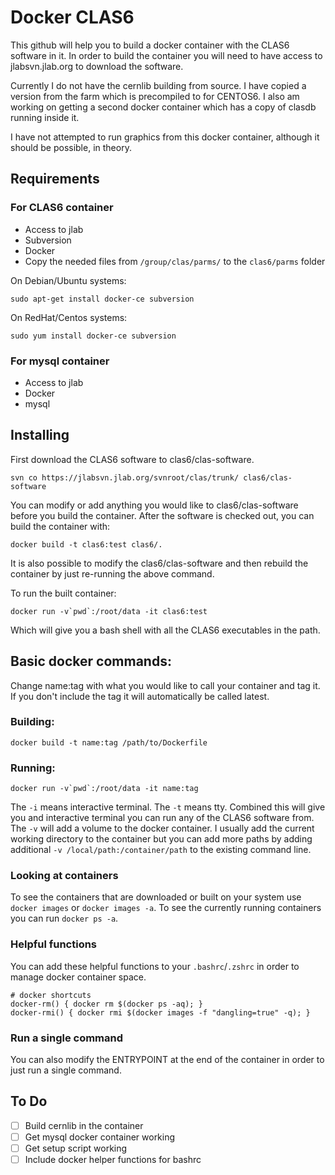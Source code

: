 # Docker CLAS6

This github will help you to build a docker container with the CLAS6 software in it.
In order to build the container you will need to have access to jlabsvn.jlab.org to download the software.

Currently I do not have the cernlib building from source.
I have copied a version from the farm which is precompiled to for CENTOS6.
I also am working on getting a second docker container which has a copy of clasdb running inside it.

I have not attempted to run graphics from this docker container, although it should be possible, in theory.

## Requirements

### For CLAS6 container
* Access to jlab
* Subversion
* Docker
* Copy the needed files from `/group/clas/parms/` to the `clas6/parms` folder

On Debian/Ubuntu systems:
```
sudo apt-get install docker-ce subversion
```

On RedHat/Centos systems:
```
sudo yum install docker-ce subversion
```

### For mysql container
* Access to jlab
* Docker
* mysql

## Installing
First download the CLAS6 software to clas6/clas-software.
```
svn co https://jlabsvn.jlab.org/svnroot/clas/trunk/ clas6/clas-software
```
You can modify or add anything you would like to clas6/clas-software before you build the container.
After the software is checked out, you can build the container with:
```
docker build -t clas6:test clas6/.
```
It is also possible to modify the clas6/clas-software and then rebuild the container by just re-running the above command.

To run the built container:
```
docker run -v`pwd`:/root/data -it clas6:test
```
Which will give you a bash shell with all the CLAS6 executables in the path.

## Basic docker commands:
Change name:tag with what you would like to call your container and tag it. If
you don't include the tag it will automatically be called latest.

### Building:
```
docker build -t name:tag /path/to/Dockerfile
```
### Running:
```
docker run -v`pwd`:/root/data -it name:tag
```
The `-i` means interactive terminal.
The `-t` means tty.
Combined this will give you and interactive terminal you can run any of the CLAS6 software from.
The `-v` will add a volume to the docker container.
I usually add the current working directory to the container but you can add more paths by adding additional `-v /local/path:/container/path` to the existing command line.

### Looking at containers

To see the containers that are downloaded or built on your system use `docker images` or `docker images -a`.
To see the currently running containers you can run `docker ps -a`.

### Helpful functions
You can add these helpful functions to your `.bashrc`/`.zshrc` in order to manage docker container space.

```
# docker shortcuts
docker-rm() { docker rm $(docker ps -aq); }
docker-rmi() { docker rmi $(docker images -f "dangling=true" -q); }
```

### Run a single command

You can also modify the ENTRYPOINT at the end of the container in order to just run a single command.



## To Do
- [ ] Build cernlib in the container
- [ ] Get mysql docker container working
- [ ] Get setup script working
- [ ] Include docker helper functions for bashrc
